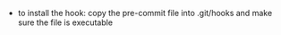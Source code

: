 - to install the hook: copy the pre-commit file into .git/hooks and make sure the file is executable